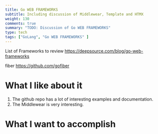 ```yaml
---
title: Go WEB FRAMEWORKS
subtitle: Including discussion of Middlewear, Template and HTMX 
weight: 130
comments: true
summary: "TODO: Discussion of Go WEB FRAMEWORKS"
type: tech
tags: ["GoLang", "Go WEB FRAMEWORKS" ]
---
```


List of Frameworks to review
https://deepsource.com/blog/go-web-frameworks



fiber
https://github.com/gofiber

# What I like about it

1. The github repo has a lot of interesting examples and documentation.
2. The Middlewear is very interesting.

# What I want to accomplish